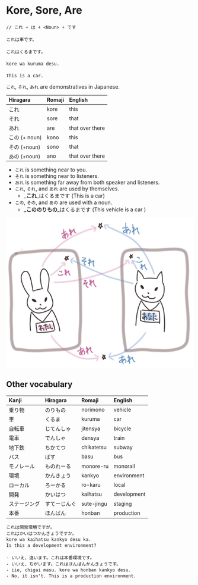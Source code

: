 # Kore, Sore, Are

```text
// これ + は + <Noun> + です

これは車です。

これはくるまです。

kore wa kuruma desu.

This is a car.
```

`これ`, `それ`, `あれ` are demonstratives in Japanese.

| Hiragara | Romaji | English |
| :--- | :--- | :--- |
| これ | kore | this |
| それ | sore | that |
| あれ | are | that over there |
| この \(+ noun\) | kono | this |
| その \(+noun\) | sono | that |
| あの \(+noun\) | ano | that over there |

* `これ` is something near to you.
* `それ` is something near to listeners.
* `あれ` is something far away from both speaker and listeners.
* `これ`, `それ`, and `あれ` are used by themselves.
  * _**これ**_はくるまです \(This is a car\)
* `この`, `その`, and `あの` are used with a noun.
  * _**こののりもの**_はくるまです \(This vehicle is a car \)

![&#x3053;&#x308C; / &#x305D;&#x308C; / &#x3042;&#x308C;](../.gitbook/assets/aresorekore%20%281%29.jpg)

## Other vocabulary

| Kanji | Hiragara | Romaji | English |
| :--- | :--- | :--- | :--- |
| 乗り物 | のりもの | norimono | vehicle |
| 車 | くるま | kuruma | car |
| 自転車 | じてんしゃ | jitensya | bicycle |
| 電車 | でんしゃ | densya | train |
| 地下鉄 | ちかてつ | chikatetsu | subway |
| バス | ばす | basu | bus |
| モノレール | ものれーる | monore-ru | monorail |
| 環境 | かんきょう | kankyo | environment |
| ローカル | ろーかる | ro-karu | local |
| 開発 | かいはつ | kaihatsu | development |
| ステージング | すてーじんぐ | sute-jingu | staging |
| 本番 | ほんばん | honban | production |

```text
これは開発環境ですが。
これはかいはつかんきょうですか。
kore wa kaihatsu kankyo desu ka.
Is this a development environment?

- いいえ、違います。これは本番環境です。
- いいえ、ちがいます。これはほんばんかんきょうです。
- iie, chigai masu. kore wa honban kankyo desu.
- No, it isn't. This is a production environment.
```

